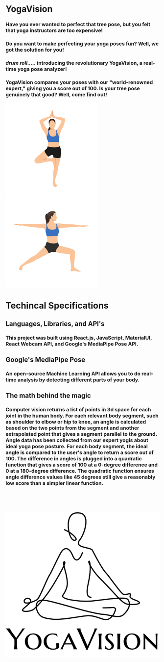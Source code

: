 # **YogaVision**

### Have you ever wanted to perfect that tree pose, but you felt that yoga instructors are too expensive!

### Do you want to make perfecting your yoga poses fun? Well, we got the solution for you! 

### *drum roll.....* introducing the revolutionary YogaVision, a real-time yoga pose analyzer!

### YogaVision compares your poses with our "world-renowned expert," giving you a score out of 100. Is your tree pose genuinely that good? Well, come find out!

![Tree Pose](src/media/tree-pose.svg)
![Warrior Pose](src/media/warrior-pose.svg)

# **Techincal Specifications**

## Languages, Libraries, and API's

### This project was built using React.js, JavaScript, MaterialUI, React Webcam API, and Google's MediaPipe Pose API.

## Google's MediaPipe Pose
### An open-source Machine Learning API allows you to do real-time analysis by detecting different parts of your body. 

## The math behind the magic
### Computer vision returns a list of points in 3d space for each joint in the human body. For each relevant body segment, such as shoulder to elbow or hip to knee, an angle is calculated based on the two points from the segment and another extrapolated point that gives a segment parallel to the ground. Angle data has been collected from our expert yogis about ideal yoga pose posture. For each body segment, the ideal angle is compared to the user's angle to return a score out of 100. The difference in angles is plugged into a quadratic function that gives a score of 100 at a 0-degree difference and 0 at a 180-degree difference. The quadratic function ensures angle difference values like 45 degrees still give a reasonably low score than a simpler linear function.

<br></br>
<br></br>
![logo](/src/media/lotus-pose.svg)
